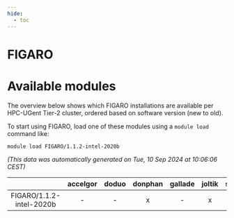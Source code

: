 ```yaml
---
hide:
  - toc
---
```


FIGARO
======

# Available modules


The overview below shows which FIGARO installations are available per HPC-UGent Tier-2 cluster, ordered based on software version (new to old).

To start using FIGARO, load one of these modules using a `module load` command like:

```shell
module load FIGARO/1.1.2-intel-2020b
```

*(This data was automatically generated on Tue, 10 Sep 2024 at 10:06:06 CEST)*  

| |accelgor|doduo|donphan|gallade|joltik|shinx|skitty|
| :---: | :---: | :---: | :---: | :---: | :---: | :---: | :---: |
|FIGARO/1.1.2-intel-2020b|-|-|x|-|x|-|x|
